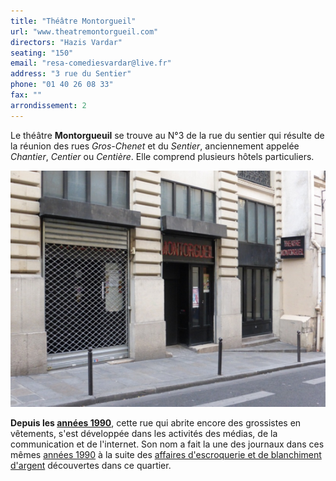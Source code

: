 ```yaml
---
title: "Théâtre Montorgueil"
url: "www.theatremontorgueil.com"
directors: "Hazis Vardar"
seating: "150"
email: "resa-comediesvardar@live.fr"
address: "3 rue du Sentier"
phone: "01 40 26 08 33"
fax: ""
arrondissement: 2
---
```



Le théâtre **Montorgueuil** se trouve au N°3 de la rue du sentier qui résulte de la réunion des rues *Gros-Chenet* et du *Sentier*, anciennement appelée *Chantier*, *Centier* ou *Centière*. Elle comprend plusieurs hôtels particuliers.

![Théâtre Montorgueil](../images/2eme/theatre-montorgueil/theatre-montorgueil-1.png)

**Depuis les [années 1990](https://fr.wikipedia.org/wiki/Ann%C3%A9es_1990 "Années 1990")**, cette rue qui abrite encore des grossistes en vêtements, s'est développée dans les activités des médias, de la communication et de l'internet. Son nom a fait la une des journaux dans ces mêmes [années 1990](https://fr.wikipedia.org/wiki/Ann%C3%A9es_1990 "Années 1990") à la suite des [affaires d'escroquerie et de blanchiment d'argent](https://fr.wikipedia.org/wiki/Affaire_du_Sentier_II "Affaire du Sentier II") découvertes dans ce quartier.
